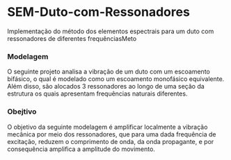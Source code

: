 # SEM-Duto-com-Ressonadores
Implementação do método dos elementos espectrais para um duto com ressonadores de diferentes frequênciasMeto

### Modelagem

O seguinte projeto analisa a vibração de um duto com um escoamento bifásico, o qual é modelado como um escoamento monofásico equivalente. Além disso, são alocados 3 ressonadores ao longo de uma seção da estrutura os quais apresentam frequências naturais diferentes.

### Obejtivo

O objetivo da seguinte modelagem é amplificar localmente a vibração mecânica por meio dos ressonadores, que para uma dada frequência de excitação, reduzem o comprimento de onda, da onda propagante, e por consequência amplifica a amplitude do movimento.
